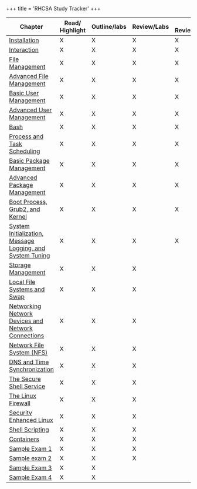 +++
title = 'RHCSA Study Tracker'
+++


| Chapter                                                                                                                               | Read/ Highlight | Outline/labs | Review/Labs | 3 Review/Labs | 4 Review/Labs | Chapter |
| ------------------------------------------------------------------------------------------------------------------------------------- | --------------- | ------------ | ----------- | ------------- | ------------- | ------- |
| [Installation](Installation.md)                                                                                                       | X               | X            | X           | X             | X             | 1       |
| [Interaction](Interaction.md)                                                                                                         | X               | X            | X           | X             | X             | 2       |
| [File Management](File%20Management.md)                                                                                               | X               | X            | X           | X             | X             | 3       |
| [Advanced File Management](Advanced%20File%20Management.md)                                                                           | X               | X            | X           | X             | X             | 4       |
| [Basic User Management](Basic%20User%20Management.md)                                                                                 | X               | X            | X           | X             | X             | 5       |
| [Advanced User Management](Advanced%20User%20Management.md)                                                                           | X               | X            | X           | X             |               | 6       |
| [Bash](Bash.md)                                                                                                                       | X               | X            | X           | X             |               | 7       |
| [Process and Task Scheduling](Process%20and%20Task%20Scheduling.md)                                                                   | X               | X            | X           | X             |               | 8       |
| [Basic Package Management](Basic%20Package%20Management.md)                                                                           | X               | X            | X           | X             |               | 9       |
| [Advanced Package Management](Advanced%20Package%20Management.md)                                                                     | X               | X            | X           | X             |               | 10      |
| [Boot Process, Grub2, and Kernel](Boot%20Process,%20Grub2,%20and%20Kernel.md)                                                         | X               | X            | X           | X             |               | 11      |
| [System Initialization, Message Logging, and System Tuning](System%20Initialization,%20Message%20Logging,%20and%20System%20Tuning.md) | X               | X            | X           | X             |               | 12      |
| [Storage Management](Storage%20Management.md)                                                                                         | X               | X            | X           |               |               | 13      |
| [Local File Systems and Swap](Local%20File%20Systems%20and%20Swap.md)                                                                 | X               | X            | X           |               |               | 14      |
| [Networking Network Devices and Network Connections](Networking%20Network%20Devices%20and%20Network%20Connections.md)                 | X               | X            | X           |               |               | 15      |
| [Network File System (NFS)](Network%20File%20System%20(NFS).md)                                                                       | X               | X            | X           |               |               | 16      |
| [DNS and Time Synchronization](DNS%20and%20Time%20Synchronization.md)                                                                 | X               | X            | X           |               |               | 17      |
| [The Secure Shell Service](The%20Secure%20Shell%20Service.md)                                                                         | X               | X            | X           |               |               | 18      |
| [The Linux Firewall](The%20Linux%20Firewall.md)                                                                                       | X               | X            | X           |               |               | 19      |
| [Security Enhanced Linux](Security%20Enhanced%20Linux.md)                                                                             | X               | X            | X           |               |               | 20      |
| [Shell Scripting](Shell%20Scripting.md)                                                                                               | X               | X            | X           |               |               | 21      |
| [Containers](Containers.md)                                                                                                           | X               | X            | X           |               |               | 22      |
| [Sample Exam 1](Sample%20Exam%201.md)                                                                                                 | X               | X            | X           |               |               | 23      |
| [Sample exam 2](Sample%20exam%202.md)                                                                                                 | X               | X            | X           |               |               | 24      |
| [Sample Exam 3](Sample%20Exam%203.md)                                                                                                 | X               | X            |             |               |               | 25      |
| [Sample Exam 4](Sample%20Exam%204.md)                                                                                                 | X               | X            |             |               |               | 26      |
